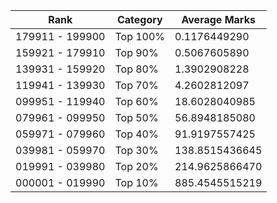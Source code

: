 | Rank | Category | Average Marks |
|------|----------|---------------|
| 179911 - 199900 | Top 100% | 0.1176449290 |
| 159921 - 179910 | Top 90% | 0.5067605890 |
| 139931 - 159920 | Top 80% | 1.3902908228 |
| 119941 - 139930 | Top 70% | 4.2602812097 |
| 099951 - 119940 | Top 60% | 18.6028040985 |
| 079961 - 099950 | Top 50% | 56.8948185080 |
| 059971 - 079960 | Top 40% | 91.9197557425 |
| 039981 - 059970 | Top 30% | 138.8515436645 |
| 019991 - 039980 | Top 20% | 214.9625866470 |
| 000001 - 019990 | Top 10% | 885.4545515219 |

